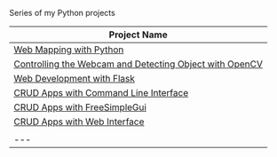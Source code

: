 Series of my Python projects

| Project Name |
|---|
|[Web Mapping with Python](https://github.com/fromwindowstolinux/Python-Projects/tree/main/Mapping%20Project)|
|[Controlling the Webcam and Detecting Object with OpenCV](https://github.com/fromwindowstolinux/Python-Projects/tree/main/Image%20%26%20Video%20Processing%20Project)|
|[Web Development with Flask](https://github.com/fromwindowstolinux/Python-Projects/tree/main/Flask%20Project)|
|[CRUD Apps with Command Line Interface](https://github.com/fromwindowstolinux/Python-Projects/tree/main/crud-cli)|
|[CRUD Apps with FreeSimpleGui](https://github.com/fromwindowstolinux/Python-Projects/tree/main/crud-gui)|
|[CRUD Apps with Web Interface]()|
||
|---|